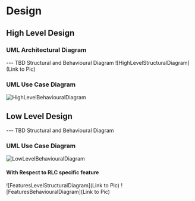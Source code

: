 # Design

## High Level Design 

### UML Architectural Diagram
--- TBD Structural and Behavioural Diagram
![HighLevelStructuralDiagram](Link to Pic)
### UML Use Case Diagram
![HighLevelBehaviouralDiagram](https://github.com/ar4240/ImpCalc/blob/main/2_Architecture/behavior%20Diagrams/USECASE_HL.jpg)

## Low Level Design 

--- TBD Structural and Behavioural Diagram
### UML Use Case Diagram
![LowLevelBehaviouralDiagram](https://github.com/ar4240/ImpCalc/blob/main/2_Architecture/behavior%20Diagrams/USECASE_LL.jpg)
#### With Respect to RLC specific feature

![FeaturesLevelStructuralDiagram](Link to Pic)
![FeaturesBehaviouralDiagram](Link to Pic)
